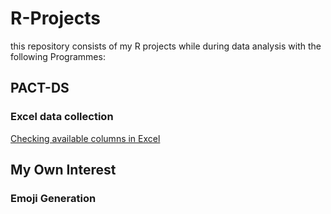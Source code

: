 # R-Projects
this repository consists of my R projects while during data analysis with the following Programmes:

## PACT-DS
### Excel data collection
[Checking available columns in Excel](https://github.com/Git-SXQ6/R-Projects/blob/7ed6f128af8ddd57dbffa70a57d408bb1d10a112/PACT-DS/Check%20Available%20Columns.R)

## My Own Interest
### Emoji Generation
